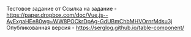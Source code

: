 Тестовое задание от 
Ссылка на задание - https://paper.dropbox.com/doc/Vue.js--AyExgaHEe80wg~WW8POCkrDpAg-GdUBmChbMHVOrnrMdsu3j
Опубликованная версия - https://serglog.github.io/table-component/
